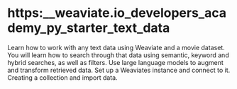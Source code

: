 # https:\_\_weaviate.io_developers_academy_py_starter_text_data

Learn how to work with any text data using Weaviate and a movie dataset. You will learn how to search through that data using semantic, keyword and hybrid searches, as well as filters. Use large language models to augment and transform retrieved data. Set up a Weaviates instance and connect to it. Creating a collection and import data.
